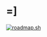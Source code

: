 # =]
[![roadmap.sh](https://api.roadmap.sh/v1-badge/wide/64afd6de5f038d81eeae9c79?variant=dark)](https://roadmap.sh)
